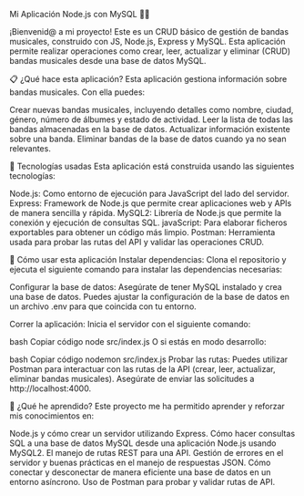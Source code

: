 Mi Aplicación Node.js con MySQL 🎵🚀

¡Bienvenid@ a mi proyecto! Este es un CRUD básico de gestión de bandas musicales, construido con JS, Node.js, Express y MySQL. Esta aplicación permite realizar operaciones como crear, leer, actualizar y eliminar (CRUD) bandas musicales desde una base de datos MySQL.

📋 ¿Qué hace esta aplicación?
Esta aplicación gestiona información sobre bandas musicales. Con ella puedes:

Crear nuevas bandas musicales, incluyendo detalles como nombre, ciudad, género, número de álbumes y estado de actividad.
Leer la lista de todas las bandas almacenadas en la base de datos.
Actualizar información existente sobre una banda.
Eliminar bandas de la base de datos cuando ya no sean relevantes.

🔧 Tecnologías usadas
Esta aplicación está construida usando las siguientes tecnologías:

Node.js: Como entorno de ejecución para JavaScript del lado del servidor.
Express: Framework de Node.js que permite crear aplicaciones web y APIs de manera sencilla y rápida.
MySQL2: Librería de Node.js que permite la conexión y ejecución de consultas SQL.
javaScript: Para elaborar ficheros exportables para obtener un código más limpio.
Postman: Herramienta usada para probar las rutas del API y validar las operaciones CRUD.

🚀 Cómo usar esta aplicación
Instalar dependencias: Clona el repositorio y ejecuta el siguiente comando para instalar las dependencias necesarias:


Configurar la base de datos: Asegúrate de tener MySQL instalado y crea una base de datos. Puedes ajustar la configuración de la base de datos en un archivo .env para que coincida con tu entorno.

Correr la aplicación: Inicia el servidor con el siguiente comando:

bash
Copiar código
node src/index.js
O si estás en modo desarrollo:

bash
Copiar código
nodemon src/index.js
Probar las rutas: Puedes utilizar Postman para interactuar con las rutas de la API (crear, leer, actualizar, eliminar bandas musicales). Asegúrate de enviar las solicitudes a http://localhost:4000.

🌱 ¿Qué he aprendido?
Este proyecto me ha permitido aprender y reforzar mis conocimientos en:

Node.js y cómo crear un servidor utilizando Express.
Cómo hacer consultas SQL a una base de datos MySQL desde una aplicación Node.js usando MySQL2.
El manejo de rutas REST para una API.
Gestión de errores en el servidor y buenas prácticas en el manejo de respuestas JSON.
Cómo conectar y desconectar de manera eficiente una base de datos en un entorno asíncrono.
Uso de Postman para probar y validar rutas de API.
